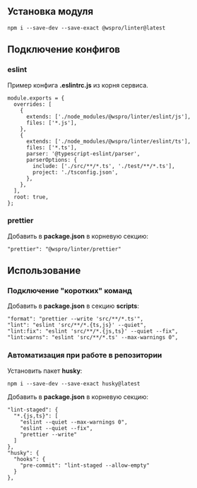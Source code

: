 ## Установка модуля
```
npm i --save-dev --save-exact @wspro/linter@latest
```

## Подключение конфигов

### eslint
Пример конфига **.eslintrc.js** из корня сервиса.
```
module.exports = {
  overrides: [
    {
      extends: ['./node_modules/@wspro/linter/eslint/js'],
      files: ['*.js'],
    },
    {
      extends: ['./node_modules/@wspro/linter/eslint/ts'],
      files: ['*.ts'],
      parser: '@typescript-eslint/parser',
      parserOptions: {
        include: ['./src/**/*.ts', './test/**/*.ts'],
        project: './tsconfig.json',
      },
    },
  ],
  root: true,
};
```

### prettier
Добавить в **package.json** в корневую секцию:
```
"prettier": "@wspro/linter/prettier"
```

## Использование

### Подключение "коротких" команд
Добавить в **package.json** в секцию **scripts**:
```
"format": "prettier --write 'src/**/*.ts'",
"lint": "eslint 'src/**/*.{ts,js}' --quiet",
"lint:fix": "eslint 'src/**/*.{js,ts}' --quiet --fix",
"lint:warns": "eslint 'src/**/*.ts' --max-warnings 0",
```

### Автоматизация при работе в репозитории
Установить пакет **husky**:
```
npm i --save-dev --save-exact husky@latest
```

Добавить в **package.json** в корневую секцию:
```
"lint-staged": {
  "*.{js,ts}": [
    "eslint --quiet --max-warnings 0",
    "eslint --quiet --fix",
    "prettier --write"
  ]
},
"husky": {
  "hooks": {
    "pre-commit": "lint-staged --allow-empty"
  }
},
```
